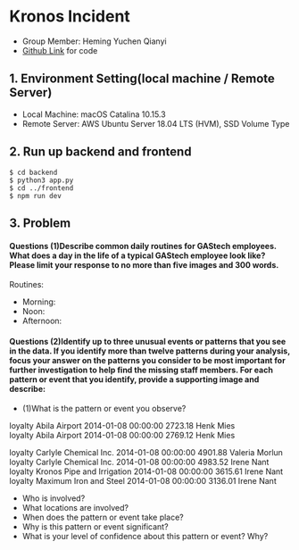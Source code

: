 # Kronos Incident
* Group Member: Heming Yuchen Qianyi
* [Github Link](https://github.com/heming-zhang/Kronos-Incident) for code

## 1. Environment Setting(local machine / Remote Server)
* Local Machine: macOS Catalina 10.15.3
* Remote Server: AWS Ubuntu Server 18.04 LTS (HVM), SSD Volume Type 

## 2. Run up backend and frontend
```
$ cd backend
$ python3 app.py
$ cd ../frontend
$ npm run dev
```

## 3. Problem

#### Questions (1)Describe common daily routines for GAStech employees. What does a day in the life of a typical GAStech employee look like? Please limit your response to no more than five images and 300 words.  

Routines: 
* Morning:
* Noon:
* Afternoon:


#### Questions (2)Identify up to three unusual events or patterns that you see in the data. If you identify more than twelve patterns during your analysis, focus your answer on the patterns you consider to be most important for further investigation to help find the missing staff members. For each pattern or event that you identify, provide a supporting image and describe:

*  (1)What is the pattern or event you observe?




loyalty 	Abila Airport 	2014-01-08 00:00:00 	2723.18 	Henk Mies  
loyalty 	Abila Airport 	2014-01-08 00:00:00 	2769.12 	Henk Mies


loyalty 	Carlyle Chemical Inc. 	2014-01-08 00:00:00 	4901.88 	Valeria Morlun  
loyalty 	Carlyle Chemical Inc. 	2014-01-08 00:00:00 	4983.52 	Irene Nant  
loyalty 	Kronos Pipe and Irrigation 	2014-01-08 00:00:00 	3615.61 	Irene Nant  
loyalty 	Maximum Iron and Steel 	2014-01-08 00:00:00 	3136.01 	Irene Nant  





* Who is involved?
* What locations are involved?
* When does the pattern or event take place?
* Why is this pattern or event significant?
* What is your level of confidence about this pattern or event? Why?
